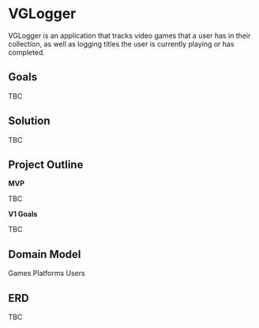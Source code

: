# VGLogger

VGLogger is an application that tracks video games that a user has in their collection, as well as logging titles the user is currently playing or has completed.

## Goals

TBC

## Solution

TBC

## Project Outline

**MVP**

TBC

**V1 Goals**

TBC

## Domain Model

Games
Platforms
Users

## ERD 

TBC

